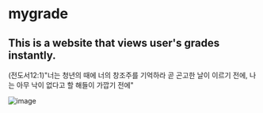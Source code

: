 # mygrade
## This is a website that views user's grades instantly.

(전도서12:1)"너는 청년의 때에 너의 창조주를 기억하라 곧 곤고한 날이 이르기 전에, 나는 아무 낙이 없다고 할 해들이 가깝기 전에"

![image](https://user-images.githubusercontent.com/61014494/117545769-2640da00-b062-11eb-8260-2422138f9125.png)
